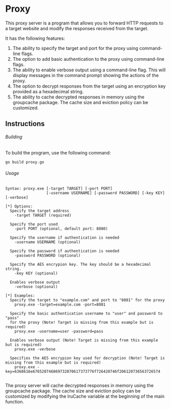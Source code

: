 # Proxy

This proxy server is a program that allows you to forward HTTP requests to a target website and modify the responses received from the target.

It has the following features:

1. The ability to specify the target and port for the proxy using command-line flags.
2. The option to add basic authentication to the proxy using command-line flags.
3. The ability to enable verbose output using a command-line flag. This will display messages in the command prompt showing the actions of the proxy.
4. The option to decrypt responses from the target using an encryption key provided as a hexadecimal string.
5. The ability to cache decrypted responses in memory using the groupcache package. The cache size and eviction policy can be customized.

## Instructions

###### Building

To build the program, use the following command:

```
go build proxy.go

```

###### Usage

```
Syntax: proxy.exe [-target TARGET] [-port PORT] 
                  [-username USERNAME] [-password PASSWORD] [-key KEY] [-verbose]

[*] Options:
  Specify the target address
    -target TARGET (required)
    
  Specify the port used
    -port PORT (optional, default port: 8080)       
    
  Specify the username if authentication is needed  
    -username USERNAME (optional)              
    
  Specify the password if authentication is needed  
    -password PASSWORD (optional)           
  
  Specify the AES encrypion key. The key should be a hexadecimal string.
    -key KEY (optional)         
    
  Enables verbose output  
    -verbose (optional)                             

[*] Examples:
  Specify the target to "example.com" and port to "8081" for the proxy
    proxy.exe -target=example.com -port=8081        
    
  Specify the basic authentication username to "user" and password to "pass" 
  for the proxy (Note! Target is missing from this example but is required)  
    proxy.exe -username=user -password=pass         
    
  Enables verbose output (Note! Target is missing from this example but is required)  
    proxy.exe -verbose                          
    
  Specifies the AES encrypion key used for decryption (Note! Target is missing from this example but is required)  
    proxy.exe -key=6368616e676520746869732070617373776f726420746f206120736563726574
                                                  
```

The proxy server will cache decrypted responses in memory using the groupcache package. 
The cache size and eviction policy can be customized by modifying the lruCache variable at the beginning of the main function.

